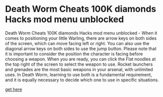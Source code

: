 # Death Worm Cheats 100K diamonds Hacks mod menu unblocked

Death Worm Cheats 100K diamonds Hacks mod menu unblocked - When it comes to positioning your little Warling, there are arrow keys on both sides of the screen, which can move facing left or right. You can also use the diagonal arrow keys on both sides to use the jump button. Please note that it is important to consider the position the character is facing before choosing a weapon. When you are ready, you can click the Flat noodles at the top right of the screen to select the weapon to use. Rocket launchers and grenades are the most basic weapons in your arsenal, with unlimited uses. In Death Worm, learning to use both is a fundamental requirement, and it is equally necessary to decide which one to use in specific situations.

[get here](https://retromod.top/death-worm/)
